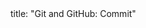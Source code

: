 <frontmatter>
title: "Git and GitHub: Commit"
</frontmatter>

<include src="unit-inPage-asFlat.md" boilerplate />
